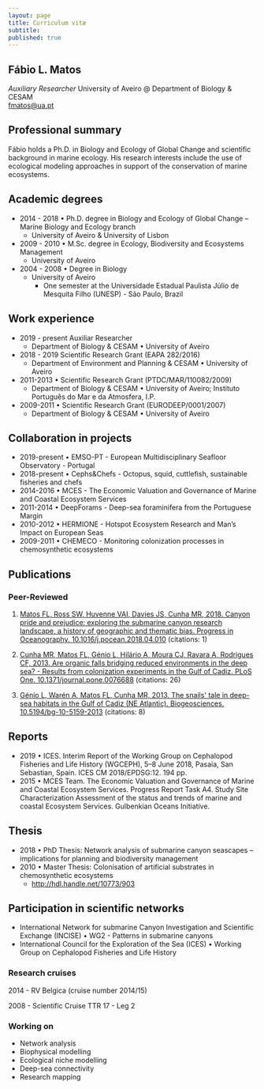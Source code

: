 ```yaml
---
layout: page
title: Curriculum vitæ
subtitle: 
published: true
---
```

## **Fábio L. Matos**  
_Auxiliary Researcher_ 
University of Aveiro @ Department of Biology & CESAM  
fmatos@ua.pt

## **Professional summary**
Fábio holds a Ph.D. in Biology and Ecology of Global Change and scientific background in marine ecology. His research interests include the use of ecological modeling approaches in support of the conservation of marine ecosystems.

## **Academic degrees**
 * 2014 - 2018	• Ph.D. degree in Biology and Ecology of Global Change – Marine Biology and Ecology branch
   + University of Aveiro & University of Lisbon
 * 2009 - 2010	• M.Sc. degree in Ecology, Biodiversity and Ecosystems Management
   + University of Aveiro 
 * 2004 - 2008	• Degree in Biology
   + University of Aveiro
     - One semester at the Universidade Estadual Paulista Júlio de Mesquita Filho (UNESP) - São Paulo, Brazil

## **Work experience**
 * 2019 - present Auxiliar Researcher
   + Department of Biology & CESAM • University of Aveiro
 * 2018 - 2019 Scientific Research Grant (EAPA 282/2016) 
   + Department of Environment and Planning & CESAM • University of Aveiro
 * 2011-2013 • Scientific Research Grant (PTDC/MAR/110082/2009)
   + Department of Biology & CESAM • University of Aveiro; Instituto Português do Mar e da Atmosfera, I.P.
 * 2009-2011 • Scientific Research Grant (EURODEEP/0001/2007) 
   + Department of Biology & CESAM • University of Aveiro
   
## **Collaboration in projects**
  + 2019-present • EMSO-PT - European Multidisciplinary Seafloor Observatory - Portugal
  + 2018-present • Cephs&Chefs - Octopus, squid, cuttlefish, sustainable fisheries and chefs
  + 2014-2016	• MCES - The Economic Valuation and Governance of Marine and Coastal Ecosystem Services
  + 2011-2014	• DeepForams - Deep-sea foraminifera from the Portuguese Margin
  + 2010-2012 • HERMIONE - Hotspot Ecosystem Research and Man’s Impact on European Seas 
  + 2009-2011 • CHEMECO - Monitoring colonization processes in chemosynthetic ecosystems

## **Publications**
### Peer-Reviewed
1.	[Matos FL, Ross SW, Huvenne VAI, Davies JS, Cunha MR, 2018. Canyon pride and prejudice: exploring the submarine canyon research landscape, a history of geographic and thematic bias. Progress in Oceanography. 10.1016/j.pocean.2018.04.010](https://www.sciencedirect.com/science/article/pii/S0079661117302744) (citations: 1)
   
2. [Cunha MR, Matos FL, Génio L, Hilário A, Moura CJ, Ravara A, Rodrigues CF, 2013. Are organic falls bridging reduced environments in the deep sea? - Results from colonization experiments in the Gulf of Cadiz. PLoS One. 10.1371/journal.pone.0076688](http://dx.doi.org/10.1371/journal.pone.0076688) (citations: 26)
   
3. [Génio L, Warén A, Matos FL, Cunha MR, 2013. The snails' tale in deep-sea habitats in the Gulf of Cadiz (NE Atlantic). Biogeosciences. 10.5194/bg-10-5159-2013](http://dx.doi.org/10.5194/bg-10-5159-2013) (citations: 8)
   
## **Reports**
 * 2019 • ICES. Interim Report of the Working Group on Cephalopod Fisheries and Life History (WGCEPH), 5–8 June 2018, Pasaia, San Sebastian, Spain. ICES CM 2018/EPDSG:12. 194 pp.
 * 2015 • MCES Team. The Economic Valuation and Governance of Marine and Coastal Ecosystem Services. Progress Report Task A4. Study Site Characterization Assessment of the status and trends of marine and coastal Ecosystem Services. Gulbenkian Oceans Initiative.

## **Thesis**
 * 2018 • PhD Thesis: Network analysis of submarine canyon seascapes – implications for planning and biodiversity management 
 * 2010 • Master Thesis: Colonisation of artificial substrates in chemosynthetic ecosystems
    + http://hdl.handle.net/10773/903

## **Participation in scientific networks**
 * International Network for submarine Canyon Investigation and Scientific Exchange (INCISE) • WG2 - Patterns in submarine canyons
 * International Council for the Exploration of the Sea (ICES) • Working Group on Cephalopod Fisheries and Life History


### **Research cruises**  
 
2014 - RV Belgica (cruise number 2014/15)  

2008 - Scientific Cruise TTR 17 - Leg 2

### **Working on**  

 * Network analysis
 * Biophysical modelling
 * Ecological niche modelling
 * Deep-sea connectivity
 * Research mapping  

